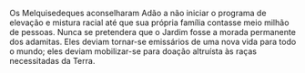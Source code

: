 ﻿Os Melquisedeques aconselharam Adão a não iniciar o programa de elevação e mistura racial  até que sua própria família contasse meio milhão de pessoas. Nunca se pretendera que o Jardim fosse a morada permanente dos adamitas. Eles deviam tornar-se emissários de uma nova vida para todo o mundo; eles deviam mobilizar-se para doação altruísta às raças necessitadas da Terra.